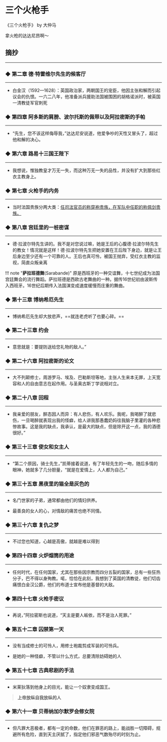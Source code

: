 # 三个火枪手


《三个火枪手》 by 大仲马

拿火枪的达达尼昂啊～

## 摘抄
------



### ◆  第二章 德·特雷维尔先生的候客厅
-------

- 白金汉（1592—1628）：英国政治家，两朝国王的宠臣，他因主张和解而引起议会的仇恨。一六二八年，他准备派兵援助法国被围困的胡格诺派时，被英国一清教徒军官刺死


### ◆  第四章 阿多斯的肩膀、波尔托斯的佩带以及阿拉密斯的手帕
-------

- “先生，您不该这样侮辱我，”达达尼安说道，他爱争吵的天性又冒头了，超过他和解的决心。


### ◆  第六章 路易十三国王陛下
-------

- 我想说，惟独教皇才万无一失，而这种万无一失的品性，并没有扩大到那些红衣主教身上。


### ◆  第七章 火枪手的内务
-------

- 当时法国贵族分两大类：<u>任司法官员的称穿袍贵族，在军队中任职的称佩剑贵族。</u>


### ◆  第八章 宫廷里的一桩密谋
-------

- 德·拉波尔特先生讲的。我不是对您说过嘛，她是王后的心腹德·拉波尔特先生的教女！情况就是这样！德·拉波尔特先生把她安置在王后陛下身边，就是让王后身边至少还有一个可靠的人。王后也真可怜，被国王抛弃，受红衣主教的监视，简直众叛亲离

!!! note "**萨拉班德舞**(Sarabande)"
    原是西班牙的一种交谊舞，十七世纪成为法国宫廷舞会的流行舞蹈。萨拉班德是西欧古老舞曲的一种。据传16世纪初由波斯传入西班牙。16世纪后期传入法国演变成速度缓慢而庄重的舞曲。


### ◆  第十三章 博纳希厄先生
-------

- 博纳希厄先生却大放悲声，==就连老虎听了也要心碎。==


### ◆  第二十三章 约会
-------

- 意思就是：要提防送给您礼物的敌人。”


### ◆  第二十六章 阿拉密斯的论文
-------

- 大不列颠修士，周游罗马、埃及、巴勒斯坦等地，主张人生来本无罪，上天宽容和人的自由意志在起作用。与圣奥古斯丁学说相对立。


### ◆  第二十八章 回程
-------

- 我亲爱的朋友，醉态因人而异：有人悲伤，有人欢乐。我呢，我喝醉了就悲伤，一旦喝醉就表现出我的怪癖，给人讲我那愚蠢奶妈往我脑子里灌的各种悲惨故事。这是我的缺点，我承认，是最大的缺点，但是除开这一点，我的酒德很好。”


### ◆  第三十三章 使女和女主人
-------

- “第二个原因，骑士先生，”凯蒂接着说道，有了年轻先生的一吻，随后多情的眼神，她就多了几分胆量，“就是在爱情上，人人都为自己。”


### ◆  第三十五章 黑夜里的猫全是灰色的
-------

- 名门世家的子弟，通常都由他们的情妇供养。

- 最善良的女人的心，对情敌的痛苦也绝不同情。


### ◆  第三十六章 复仇之梦
-------

- 不过您也知道，心越是高傲，就越是难以得到


### ◆  第四十四章 火炉烟筒的用途
-------

- 任何时代，在任何国家，尤其在那些因宗教而四分五裂的国家，总有一些狂热分子，巴不得以身殉教。喏，恰恰在此刻，我想到了英国的清教徒，他们切齿痛恨白金汉公爵，他们的布道士宣布他是基督的大敌。


### ◆  第四十七章 火枪手密议
-------

- 再说，”阿拉密斯也说道，“天主是要人皈依，而不是治人死罪。”


### ◆  第五十二章 囚禁第一天
-------

- 没有当成修士的可怜人，用修士袍裁剪成军装的可怜兵。

- 是她的一种怪癖，不管以什么方式，总要清除妨碍她的人


### ◆  第五十七章 古典悲剧的手法
-------

- 米莱狄落到他身上的目光，能让一个奴隶变成国王。

> **上帝放纵自我放纵的人**


### ◆  第六十一章 贝蒂纳加尔默罗会修女院
-------

- 但凡罪大恶极者，都有一定的命数，他们在罪恶的路上，能战胜一切障碍，规避所有危险，直到天主厌腻了，指定他们邪恶气数殆尽的时刻为止。

